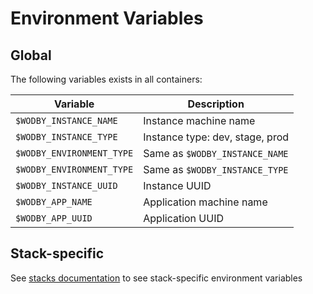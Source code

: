 # Environment Variables

## Global

The following variables exists in all containers:

| Variable                  | Description                     |
| ------------------------- | ------------------------------- |
| `$WODBY_INSTANCE_NAME`    | Instance machine name           |
| `$WODBY_INSTANCE_TYPE`    | Instance type: dev, stage, prod |
| `$WODBY_ENVIRONMENT_TYPE` | Same as `$WODBY_INSTANCE_NAME`  |
| `$WODBY_ENVIRONMENT_TYPE` | Same as `$WODBY_INSTANCE_TYPE`  |
| `$WODBY_INSTANCE_UUID`    | Instance UUID                   |
| `$WODBY_APP_NAME`         | Application machine name        |
| `$WODBY_APP_UUID`         | Application UUID                |

## Stack-specific

See [stacks documentation](../stacks) to see stack-specific environment variables
